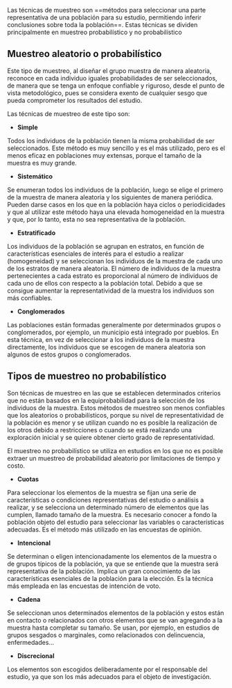 Las técnicas de muestreo son ==métodos para seleccionar una parte representativa de una población para su estudio, permitiendo inferir conclusiones sobre toda la población==. Estas técnicas se dividen principalmente en muestreo probabilístico y no probabilístico

## Muestreo aleatorio o probabilístico

Este tipo de muestreo, al diseñar el grupo muestra de manera aleatoria, reconoce en cada individuo iguales probabilidades de ser seleccionados, de manera que se tenga un enfoque confiable y riguroso, desde el punto de vista metodológico, pues se considera exento de cualquier sesgo que pueda comprometer los resultados del estudio. 

Las técnicas de muestreo de este tipo son: 

- **Simple**

Todos los individuos de la población tienen la misma probabilidad de ser seleccionados. Este método es muy sencillo y es el más utilizado, pero es el menos eficaz en poblaciones muy extensas, porque el tamaño de la muestra es muy grande. 

- **Sistemático**

Se enumeran todos los individuos de la población, luego se elige el primero de la muestra de manera aleatoria y los siguientes de manera periódica. Pueden darse casos en los que en la población haya ciclos o periodicidades y que al utilizar este método haya una elevada homogeneidad en la muestra y que, por lo tanto, esta no sea representativa de la población. 

- **Estratificado**

Los individuos de la población se agrupan en estratos, en función de características esenciales de interés para el estudio a realizar (homogeneidad) y se seleccionan los individuos de la muestra de cada uno de los estratos de manera aleatoria. El número de individuos de la muestra pertenecientes a cada estrato es proporcional al número de individuos de cada uno de ellos con respecto a la población total. Debido a que se consigue aumentar la representatividad de la muestra los individuos son más confiables. 

- **Conglomerados**

Las poblaciones están formadas generalmente por determinados grupos o conglomerados, por ejemplo, un municipio está integrado por pueblos. En esta técnica, en vez de seleccionar a los individuos de la muestra directamente, los individuos que se escogen de manera aleatoria son algunos de estos grupos o conglomerados. 

## Tipos de muestreo no probabilístico

Son técnicas de muestreo en las que se establecen determinados criterios que no están basados en la equiprobabilidad para la selección de los individuos de la muestra. Estos métodos de muestreo son menos confiables que los aleatorios o probabilísticos, porque su nivel de representatividad de la población es menor y se utilizan cuando no es posible la realización de los otros debido a restricciones o cuando se está realizando una exploración inicial y se quiere obtener cierto grado de representatividad. 

El muestreo no probabilístico se utiliza en estudios en los que no es posible extraer un muestreo de probabilidad aleatorio por limitaciones de tiempo y costo. 

- **Cuotas**

Para seleccionar los elementos de la muestra se fijan una serie de características o condiciones representativas del estudio o análisis a realizar, y se selecciona un determinado número de elementos que las cumplen, llamado tamaño de la muestra. Es necesario conocer a fondo la población objeto del estudio para seleccionar las variables o características adecuadas. Es el método más utilizado en las encuestas de opinión.

- **Intencional**

Se determinan o eligen intencionadamente los elementos de la muestra o de grupos típicos de la población, ya que se entiende que la muestra será representativa de la población. Implica un gran conocimiento de las características esenciales de la población para la elección. Es la técnica más empleada en las encuestas de intención de voto.

- **Cadena**

Se seleccionan unos determinados elementos de la población y estos están en contacto o relacionados con otros elementos que se van agregando a la muestra hasta completar su tamaño. Se usan, por ejemplo, en estudios de grupos sesgados o marginales, como relacionados con delincuencia, enfermedades…

- **Discrecional**

Los elementos son escogidos deliberadamente por el responsable del estudio, ya que son los más adecuados para el objeto de investigación.
